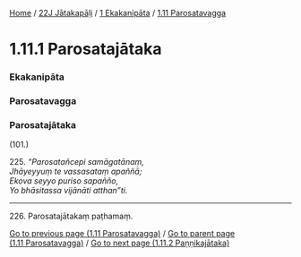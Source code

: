 
[Home](/) / [22J Jātakapāḷi](/tipitaka/22J.md) / [1 Ekakanipāta](/tipitaka/22J/1.md) / [1.11 Parosatavagga](/tipitaka/22J/1/1.11.md)

# 1.11.1 Parosatajātaka

### Ekakanipāta

### Parosatavagga

### Parosatajātaka

(101.)

225\. _“Parosatañcepi samāgatānaṃ,_  
_Jhāyeyyuṃ te vassasataṃ apaññā;_  
_Ekova seyyo puriso sapañño,_  
_Yo bhāsitassa vijānāti atthan”ti._  


---

226\. Parosatajātakaṃ paṭhamaṃ.



[Go to previous page (1.11 Parosatavagga)](/tipitaka/22J/1/1.11.md) / [Go to parent page (1.11 Parosatavagga)](/tipitaka/22J/1/1.11.md) / [Go to next page (1.11.2 Paṇṇikajātaka)](/tipitaka/22J/1/1.11/1.11.2.md)


